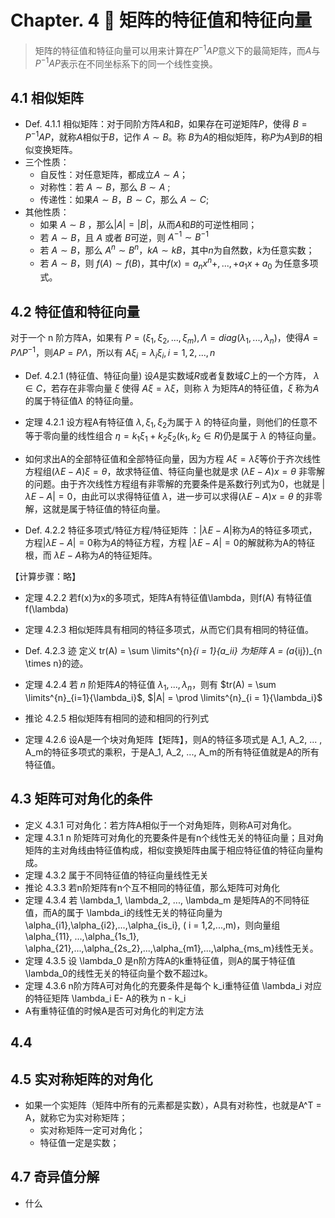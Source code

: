 # Chapter. 4 🐳 矩阵的特征值和特征向量

> 矩阵的特征值和特征向量可以用来计算在$P^{-1}AP$意义下的最简矩阵，而$A$与$P^{-1}AP$表示在不同坐标系下的同一个线性变换。

## 4.1 相似矩阵
- Def. 4.1.1 相似矩阵：对于同阶方阵$A$和$B$，如果存在可逆矩阵$P$，使得 $B= P^{-1}AP$，就称$A$相似于$B$，记作 $A \sim B$。称 $B$为$A$的相似矩阵，称$P$为$A$到$B$的相似变换矩阵。
- 三个性质：
    - 自反性：对任意矩阵，都成立$A \sim A$；
    - 对称性：若 $A \sim B$，那么 $B \sim A$ ;
    - 传递性：如果$A \sim B， B \sim C$，那么 $A \sim C$;
- 其他性质：
    - 如果 $A \sim B$ ，那么$|A| = |B|$，从而$A$和$B$的可逆性相同；
    - 若 $A \sim B$，且 $A$ 或者 $B$可逆，则 $A^{-1} \sim B^{-1}$
    - 若 $A \sim B$，那么 $A^{n} \sim B^{n}，kA \sim kB$，其中$n$为自然数，$k$为任意实数；
    - 若 $A \sim B$，则 $f(A) \sim f(B)$，其中$f(x) = a_n x^{n} +,..., + a_1 x + a_0$ 为任意多项式。

## 4.2 特征值和特征向量

对于一个 n 阶方阵A，如果有 $P = (\xi_1, \xi_2, ..., \xi_m), \Lambda = diag(\lambda_1,...,\lambda_n)$，使得$A = P \Lambda P^{-1}$，则$AP = P\Lambda$，所以有 $A\xi_i = \lambda_i \xi_i, i = 1,2,...,n$ 

- Def. 4.2.1 (特征值、特征向量) 设$A$是实数域$R$或者复数域$C$上的一个方阵， $\lambda \in C$，若存在非零向量 $\xi$ 使得 $A \xi =\lambda \xi$，则称 $\lambda$ 为矩阵$A$的特征值，$\xi$ 称为$A$的属于特征值$\lambda$ 的特征向量。

- 定理 4.2.1 设方程A有特征值 $\lambda, \xi_1, \xi_2$为属于 $\lambda$ 的特征向量，则他们的任意不等于零向量的线性组合 $\eta = k_1 \xi_1 + k_2 \xi_2 (k_1, k_2 \in R)$仍是属于 $\lambda$ 的特征向量。
- 如何求出A的全部特征值和全部特征向量，因为方程 $A \xi = \lambda \xi$等价于齐次线性方程组$(\lambda E - A)\xi = \theta$，故求特征值、特征向量也就是求 $(\lambda E - A)x = \theta$ 非零解的问题。由于齐次线性方程组有非零解的充要条件是系数行列式为0，也就是 $|\lambda E - A| = 0$，由此可以求得特征值 $\lambda$，进一步可以求得$(\lambda E - A)x = \theta$ 的非零解，这就是属于特征值的特征向量。

- Def. 4.2.2 特征多项式/特征方程/特征矩阵 ：$|\lambda E - A|$称为$A$的特征多项式，方程$|\lambda E - A| = 0$称为$A$的特征方程，方程 $|\lambda E - A| = 0$的解就称为A的特征根，而 $\lambda E - A$称为$A$的特征矩阵。
  
【计算步骤：略】

- 定理 4.2.2 若f(x)为x的多项式，矩阵A有特征值\lambda，则f(A) 有特征值f(\lambda)

- 定理 4.2.3 相似矩阵具有相同的特征多项式，从而它们具有相同的特征值。
- Def. 4.2.3 迹 定义 tr(A) = \sum \limits^{n}_{i = 1}{a_ii} 为矩阵 A = (a_{ij})_{n \times n}的迹。
- 定理 4.2.4 若 $n$ 阶矩阵$A$的特征值 $\lambda_1, ... , \lambda_n$，则有 $tr(A) = \sum \limits^{n}_{i=1}{\lambda_i}$, $|A| = \prod \limits^{n}_{i = 1}{\lambda_i}$
- 推论 4.2.5 相似矩阵有相同的迹和相同的行列式
- 定理 4.2.6 设A是一个块对角矩阵【矩阵】，则A的特征多项式是 A_1, A_2, ... , A_m的特征多项式的乘积，于是A_1, A_2, ..., A_m的所有特征值就是A的所有特征值。

## 4.3 矩阵可对角化的条件

- 定义 4.3.1 可对角化：若方阵A相似于一个对角矩阵，则称A可对角化。
- 定理 4.3.1 n 阶矩阵可对角化的充要条件是有n个线性无关的特征向量；且对角矩阵的主对角线由特征值构成，相似变换矩阵由属于相应特征值的特征向量构成。
- 定理 4.3.2 属于不同特征值的特征向量线性无关
- 推论 4.3.3 若n阶矩阵有n个互不相同的特征值，那么矩阵可对角化
- 定理 4.3.4 若 \lambda_1, \lambda_2, ..., \lambda_m 是矩阵A的不同特征值，而A的属于 \lambda_i的线性无关的特征向量为 \alpha_{i1},\alpha_{i2},...,\alpha_{is_i}, ( i = 1,2,...,m)，则向量组 \alpha_{11}, ...,\alpha_{1s_1}, \alpha_{21},...,\alpha_{2s_2},...,\alpha_{m1},...,\alpha_{ms_m}线性无关。
- 定理 4.3.5 设 \lambda_0 是n阶方阵A的k重特征值，则A的属于特征值\lambda_0的线性无关的特征向量个数不超过k。
- 定理 4.3.6 n阶方阵A可对角化的充要条件是每个 k_i重特征值 \lambda_i 对应的特征矩阵 \lambda_i E- A的秩为 n - k_i
-  A有重特征值的时候A是否可对角化的判定方法


## 4.4 

## 4.5 实对称矩阵的对角化

- 如果一个实矩阵（矩阵中所有的元素都是实数），A具有对称性，也就是A^T = A，就称它为实对称矩阵；
    - 实对称矩阵一定可对角化；
    - 特征值一定是实数；


## 4.7 奇异值分解

- 什么